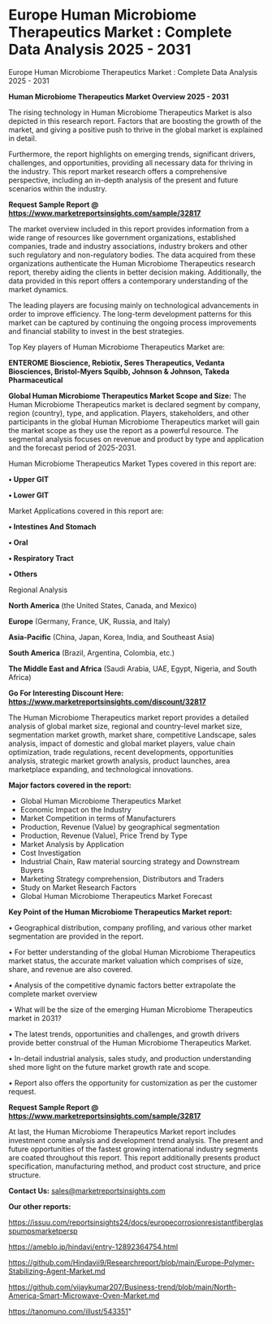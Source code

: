 # Europe Human Microbiome Therapeutics Market : Complete Data Analysis 2025 - 2031
Europe Human Microbiome Therapeutics Market : Complete Data Analysis 2025 - 2031

<Strong> Human Microbiome Therapeutics Market Overview 2025 - 2031</strong>

The rising technology in Human Microbiome Therapeutics Market is also depicted in this research report. Factors that are boosting the growth of the market, and giving a positive push to thrive in the global market is explained in detail.

Furthermore, the report highlights on emerging trends, significant drivers, challenges, and opportunities, providing all necessary data for thriving in the industry. This report market research offers a comprehensive perspective, including an in-depth analysis of the present and future scenarios within the industry.

<strong>Request Sample Report @ <a href=https://www.marketreportsinsights.com/sample/32817>https://www.marketreportsinsights.com/sample/32817</a></strong>

The market overview included in this report provides information from a wide range of resources like government organizations, established companies, trade and industry associations, industry brokers and other such regulatory and non-regulatory bodies. The data acquired from these organizations authenticate the Human Microbiome Therapeutics research report, thereby aiding the clients in better decision making. Additionally, the data provided in this report offers a contemporary understanding of the market dynamics.

The leading players are focusing mainly on technological advancements in order to improve efficiency. The long-term development patterns for this market can be captured by continuing the ongoing process improvements and financial stability to invest in the best strategies.

Top Key players of Human Microbiome Therapeutics Market are:

<strong>ENTEROME Bioscience, Rebiotix, Seres Therapeutics, Vedanta Biosciences, Bristol-Myers Squibb, Johnson & Johnson, Takeda Pharmaceutical</strong>

<strong><b>Global Human Microbiome Therapeutics Market Scope and Size:</b></strong>
The Human Microbiome Therapeutics market is declared segment by company, region (country), type, and application. Players, stakeholders, and other participants in the global Human Microbiome Therapeutics market will gain the market scope as they use the report as a powerful resource. The segmental analysis focuses on revenue and product by type and application and the forecast period of 2025-2031.

Human Microbiome Therapeutics Market Types covered in this report are:

<strong>•  Upper GIT

•  Lower GIT</strong>

Market Applications covered in this report are:

<strong>•  Intestines And Stomach

•  Oral

•  Respiratory Tract

•  Others</strong> 

Regional Analysis

<strong>North America</strong> (the United States, Canada, and Mexico)

<strong>Europe</strong> (Germany, France, UK, Russia, and Italy)

<strong>Asia-Pacific</strong> (China, Japan, Korea, India, and Southeast Asia)

<strong>South America</strong> (Brazil, Argentina, Colombia, etc.)

<strong>The Middle East and Africa</strong> (Saudi Arabia, UAE, Egypt, Nigeria, and South Africa)

<strong>Go For Interesting Discount Here: <a href=https://www.marketreportsinsights.com/discount/32817>https://www.marketreportsinsights.com/discount/32817</a></strong>

The Human Microbiome Therapeutics market report provides a detailed analysis of global market size, regional and country-level market size, segmentation market growth, market share, competitive Landscape, sales analysis, impact of domestic and global market players, value chain optimization, trade regulations, recent developments, opportunities analysis, strategic market growth analysis, product launches, area marketplace expanding, and technological innovations.

<strong><b>Major factors covered in the report:</b></strong>
<ul>
  <li>Global Human Microbiome Therapeutics Market </li>
  <li>Economic Impact on the Industry</li>
  <li>Market Competition in terms of Manufacturers</li>
  <li>Production, Revenue (Value) by geographical segmentation</li>
  <li>Production, Revenue (Value), Price Trend by Type</li>
  <li>Market Analysis by Application</li>
  <li>Cost Investigation</li>
  <li>Industrial Chain, Raw material sourcing strategy and Downstream Buyers</li>
  <li>Marketing Strategy comprehension, Distributors and Traders</li>
  <li>Study on Market Research Factors</li>
  <li>Global Human Microbiome Therapeutics Market Forecast</li>
</ul>

<strong><b>Key Point of the Human Microbiome Therapeutics Market report:</b></strong>

• Geographical distribution, company profiling, and various other market segmentation are provided in the report.

• For better understanding of the global Human Microbiome Therapeutics market status, the accurate market valuation which comprises of size, share, and revenue are also covered.

• Analysis of the competitive dynamic factors better extrapolate the complete market overview

• What will be the size of the emerging Human Microbiome Therapeutics market in 2031?

• The latest trends, opportunities and challenges, and growth drivers provide better construal of the Human Microbiome Therapeutics Market.

• In-detail industrial analysis, sales study, and production understanding shed more light on the future market growth rate and scope.

• Report also offers the opportunity for customization as per the customer request.

<strong>Request Sample Report @ <a href=https://www.marketreportsinsights.com/sample/32817>https://www.marketreportsinsights.com/sample/32817</a></strong>

At last, the Human Microbiome Therapeutics Market report includes investment come analysis and development trend analysis. The present and future opportunities of the fastest growing international industry segments are coated throughout this report. This report additionally presents product specification, manufacturing method, and product cost structure, and price structure.

<strong>Contact Us:</strong>
sales@marketreportsinsights.com

<strong>Our other reports:</strong>

<a href=https://issuu.com/reportsinsights24/docs/europecorrosionresistantfiberglasspumpsmarketpersp>https://issuu.com/reportsinsights24/docs/europecorrosionresistantfiberglasspumpsmarketpersp</a>

<a href=https://ameblo.jp/hindavi/entry-12892364754.html>https://ameblo.jp/hindavi/entry-12892364754.html</a>

<a href=https://github.com/Hindavii9/Researchreport/blob/main/Europe-Polymer-Stabilizing-Agent-Market.md>https://github.com/Hindavii9/Researchreport/blob/main/Europe-Polymer-Stabilizing-Agent-Market.md</a>

<a href=https://github.com/vijaykumar207/Business-trend/blob/main/North-America-Smart-Microwave-Oven-Market.md>https://github.com/vijaykumar207/Business-trend/blob/main/North-America-Smart-Microwave-Oven-Market.md</a>

<a href=https://tanomuno.com/illust/543351>https://tanomuno.com/illust/543351</a>"
